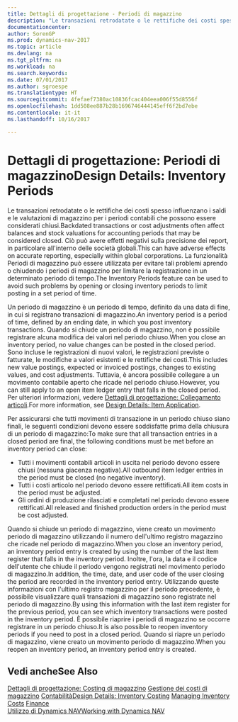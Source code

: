 ```yaml
---
title: Dettagli di progettazione - Periodi di magazzino
description: "Le transazioni retrodatate o le rettifiche dei costi spesso influenzano i saldi e le valutazioni di magazzino per i periodi contabili che possono essere considerati chiusi. Ciò può avere effetti negativi sulla precisione dei report, in particolare all'interno delle società globali. La funzionalità Periodi di magazzino può essere utilizzata per evitare tali problemi aprendo o chiudendo i periodi di magazzino per limitare la registrazione in un determinato periodo di tempo."
documentationcenter: 
author: SorenGP
ms.prod: dynamics-nav-2017
ms.topic: article
ms.devlang: na
ms.tgt_pltfrm: na
ms.workload: na
ms.search.keywords: 
ms.date: 07/01/2017
ms.author: sgroespe
ms.translationtype: HT
ms.sourcegitcommit: 4fefaef7380ac10836fcac404eea006f55d8556f
ms.openlocfilehash: 1dd508ee887b28b1696746444145eff6f2bd7ebe
ms.contentlocale: it-it
ms.lasthandoff: 10/16/2017

---
```

# <a name="design-details-inventory-periods"></a><span data-ttu-id="f54fc-105">Dettagli di progettazione: Periodi di magazzino</span><span class="sxs-lookup"><span data-stu-id="f54fc-105">Design Details: Inventory Periods</span></span>
<span data-ttu-id="f54fc-106">Le transazioni retrodatate o le rettifiche dei costi spesso influenzano i saldi e le valutazioni di magazzino per i periodi contabili che possono essere considerati chiusi.</span><span class="sxs-lookup"><span data-stu-id="f54fc-106">Backdated transactions or cost adjustments often affect balances and stock valuations for accounting periods that may be considered closed.</span></span> <span data-ttu-id="f54fc-107">Ciò può avere effetti negativi sulla precisione dei report, in particolare all'interno delle società globali.</span><span class="sxs-lookup"><span data-stu-id="f54fc-107">This can have adverse effects on accurate reporting, especially within global corporations.</span></span> <span data-ttu-id="f54fc-108">La funzionalità Periodi di magazzino può essere utilizzata per evitare tali problemi aprendo o chiudendo i periodi di magazzino per limitare la registrazione in un determinato periodo di tempo.</span><span class="sxs-lookup"><span data-stu-id="f54fc-108">The Inventory Periods feature can be used to avoid such problems by opening or closing inventory periods to limit posting in a set period of time.</span></span>  

 <span data-ttu-id="f54fc-109">Un periodo di magazzino è un periodo di tempo, definito da una data di fine, in cui si registrano transazioni di magazzino.</span><span class="sxs-lookup"><span data-stu-id="f54fc-109">An inventory period is a period of time, defined by an ending date, in which you post inventory transactions.</span></span> <span data-ttu-id="f54fc-110">Quando si chiude un periodo di magazzino, non è possibile registrare alcuna modifica dei valori nel periodo chiuso.</span><span class="sxs-lookup"><span data-stu-id="f54fc-110">When you close an inventory period, no value changes can be posted in the closed period.</span></span> <span data-ttu-id="f54fc-111">Sono incluse le registrazioni di nuovi valori, le registrazioni previste o fatturate, le modifiche a valori esistenti e le rettifiche dei costi.</span><span class="sxs-lookup"><span data-stu-id="f54fc-111">This includes new value postings, expected or invoiced postings, changes to existing values, and cost adjustments.</span></span> <span data-ttu-id="f54fc-112">Tuttavia, è ancora possibile collegare a un movimento contabile aperto che ricade nel periodo chiuso.</span><span class="sxs-lookup"><span data-stu-id="f54fc-112">However, you can still apply to an open item ledger entry that falls in the closed period.</span></span> <span data-ttu-id="f54fc-113">Per ulteriori informazioni, vedere [Dettagli di progettazione: Collegamento articoli](design-details-item-application.md).</span><span class="sxs-lookup"><span data-stu-id="f54fc-113">For more information, see [Design Details: Item Application](design-details-item-application.md).</span></span>  

 <span data-ttu-id="f54fc-114">Per assicurarsi che tutti movimenti di transazione in un periodo chiuso siano finali, le seguenti condizioni devono essere soddisfatte prima della chiusura di un periodo di magazzino:</span><span class="sxs-lookup"><span data-stu-id="f54fc-114">To make sure that all transaction entries in a closed period are final, the following conditions must be met before an inventory period can close:</span></span>  

-   <span data-ttu-id="f54fc-115">Tutti i movimenti contabili articoli in uscita nel periodo devono essere chiusi (nessuna giacenza negativa).</span><span class="sxs-lookup"><span data-stu-id="f54fc-115">All outbound item ledger entries in the period must be closed (no negative inventory).</span></span>  
-   <span data-ttu-id="f54fc-116">Tutti i costi articolo nel periodo devono essere rettificati.</span><span class="sxs-lookup"><span data-stu-id="f54fc-116">All item costs in the period must be adjusted.</span></span>  
-   <span data-ttu-id="f54fc-117">Gli ordini di produzione rilasciati e completati nel periodo devono essere rettificati.</span><span class="sxs-lookup"><span data-stu-id="f54fc-117">All released and finished production orders in the period must be cost adjusted.</span></span>  

 <span data-ttu-id="f54fc-118">Quando si chiude un periodo di magazzino, viene creato un movimento periodo di magazzino utilizzando il numero dell'ultimo registro magazzino che ricade nel periodo di magazzino.</span><span class="sxs-lookup"><span data-stu-id="f54fc-118">When you close an inventory period, an inventory period entry is created by using the number of the last item register that falls in the inventory period.</span></span> <span data-ttu-id="f54fc-119">Inoltre, l'ora, la data e il codice dell'utente che chiude il periodo vengono registrati nel movimento periodo di magazzino.</span><span class="sxs-lookup"><span data-stu-id="f54fc-119">In addition, the time, date, and user code of the user closing the period are recorded in the inventory period entry.</span></span> <span data-ttu-id="f54fc-120">Utilizzando queste informazioni con l'ultimo registro magazzino per il periodo precedente, è possibile visualizzare quali transazioni di magazzino sono registrate nel periodo di magazzino.</span><span class="sxs-lookup"><span data-stu-id="f54fc-120">By using this information with the last item register for the previous period, you can see which inventory transactions were posted in the inventory period.</span></span> <span data-ttu-id="f54fc-121">È possibile riaprire i periodi di magazzino se occorre registrare in un periodo chiuso.</span><span class="sxs-lookup"><span data-stu-id="f54fc-121">It is also possible to reopen inventory periods if you need to post in a closed period.</span></span> <span data-ttu-id="f54fc-122">Quando si riapre un periodo di magazzino, viene creato un movimento periodo di magazzino.</span><span class="sxs-lookup"><span data-stu-id="f54fc-122">When you reopen an inventory period, an inventory period entry is created.</span></span>  

## <a name="see-also"></a><span data-ttu-id="f54fc-123">Vedi anche</span><span class="sxs-lookup"><span data-stu-id="f54fc-123">See Also</span></span>  
 <span data-ttu-id="f54fc-124">[Dettagli di progettazione: Costing di magazzino](design-details-inventory-costing.md) [Gestione dei costi di magazzino](finance-manage-inventory-costs.md) [Contabilità](finance.md)</span><span class="sxs-lookup"><span data-stu-id="f54fc-124">[Design Details: Inventory Costing](design-details-inventory-costing.md) [Managing Inventory Costs](finance-manage-inventory-costs.md) [Finance](finance.md)</span></span>  
 [<span data-ttu-id="f54fc-125">Utilizzo di Dynamics NAV</span><span class="sxs-lookup"><span data-stu-id="f54fc-125">Working with Dynamics NAV</span></span>](ui-work-product.md)

